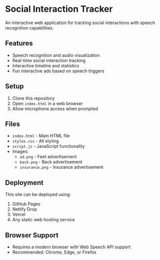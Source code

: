 # Social Interaction Tracker

An interactive web application for tracking social interactions with speech recognition capabilities.

## Features
- Speech recognition and audio visualization
- Real-time social interaction tracking
- Interactive timeline and statistics
- Fun interactive ads based on speech triggers

## Setup
1. Clone this repository
2. Open `index.html` in a web browser
3. Allow microphone access when prompted

## Files
- `index.html` - Main HTML file
- `styles.css` - All styling
- `script.js` - JavaScript functionality
- Images:
  - `ad.png` - Feet advertisement
  - `back.png` - Back advertisement
  - `insurance.png` - Insurance advertisement

## Deployment
This site can be deployed using:
1. GitHub Pages
2. Netlify Drop
3. Vercel
4. Any static web hosting service

## Browser Support
- Requires a modern browser with Web Speech API support
- Recommended: Chrome, Edge, or Firefox 